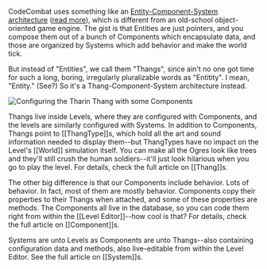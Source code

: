 CodeCombat uses something like an [Entity-Component-System architecture](http://www.gamedev.net/page/resources/_/technical/game-programming/understanding-component-entity-systems-r3013) ([read more](http://www.chris-granger.com/2012/12/11/anatomy-of-a-knockout/)), which is different from an old-school object-oriented game engine. The gist is that Entities are just pointers, and you compose them out of a bunch of Components which encapsulate data, and those are organized by Systems which add behavior and make the world tick.

But instead of "Entities", we call them "Thangs", since ain't no one got time for such a long, boring, irregularly pluralizable words as "Entitity". I mean, "Entity." (See?) So it's a Thang-Component-System architecture instead.

![Configuring the Tharin Thang with some Components](https://dl.dropboxusercontent.com/u/138899/GitHub%20Wikis/thang_component_system.png)

Thangs live inside Levels, where they are configured with Components, and the levels are similarly configured with Systems. In addition to Components, Thangs point to [[ThangType]]s, which hold all the art and sound information needed to display them--but ThangTypes have no impact on the Level's [[World]] simulation itself. You can make all the Ogres look like trees and they'll still crush the human soldiers--it'll just look hilarious when you go to play the level. For details, check the full article on [[Thang]]s.

The other big difference is that our Components include behavior. Lots of behavior. In fact, most of them are mostly behavior. Components copy their properties to their Thangs when attached, and some of these properties are methods. The Components all live in the database, so you can code them right from within the [[Level Editor]]--how cool is that? For details, check the full article on [[Component]]s.

Systems are unto Levels as Components are unto Thangs--also containing configuration data and methods, also live-editable from within the Level Editor. See the full article on [[System]]s.